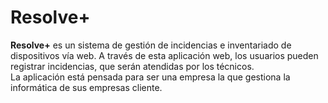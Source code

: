 # Resolve+
**Resolve+** es un sistema de gestión de incidencias e inventariado de dispositivos vía web. A través de esta aplicación web, los usuarios pueden registrar incidencias, que serán atendidas por los técnicos.\
La aplicación está pensada para ser una empresa la que gestiona la informática de sus empresas cliente.
